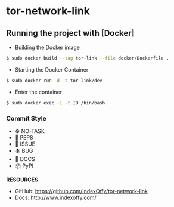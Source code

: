 # tor-network-link

## Running the project with [Docker]

 - Building the Docker image

```bash
$ sudo docker build --tag tor-link --file docker/Dockerfile .
```

 - Starting the Docker Container

```bash
$ sudo docker run -d -t tor-link/dev
```

 - Enter the container

```bash
$ sudo docker exec -i -t ID /bin/bash
```


### Commit Style
- ⚙️ NO-TASK
- 📝 PEP8
- 📌 ISSUE
- 🪲 BUG
- 📘 DOCS
- 📦 PyPI

**RESOURCES**
- GitHub: https://github.com/IndexOffy/tor-network-link
- Docs:   http://www.indexoffy.com/
